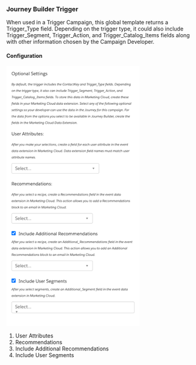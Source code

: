 ### Journey Builder Trigger

When used in a Trigger Campaign, this global template returns a Trigger_Type field. Depending on the trigger type, it could also include Trigger_Segment, Trigger_Action, and Trigger_Catalog_Items fields along with other information chosen by the Campaign Developer.

#### Configuration

<img src="config.png" alt="Journey Builder Trigger" width="350px"/>

1. User Attributes
2. Recommendations
3. Include Additional Recommendations
4. Include User Segments
